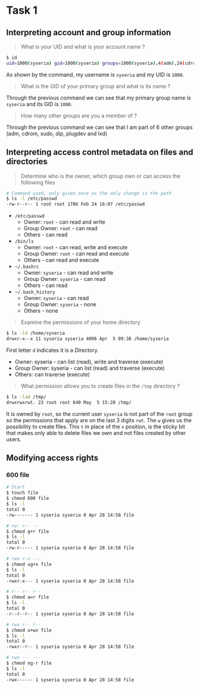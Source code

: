 # Task 1
## Interpreting account and group information
> What is your UID and what is your account name ?

```sh
$ id
uid=1000(syseria) gid=1000(syseria) groups=1000(syseria),4(adm),24(cdrom),27(sudo),30(dip),46(plugdev),101(lxd)
```
As shown by the command, my username is `syseria` and my UID is `1000`.
> What is the GID of your primary group and what is its name ?

Through the previous command we can see that my primary group name is `syseria` and its GID is `1000`.

> How many other groups are you a member of ?

Through the previous command we can see that I am part of 6 other groups (adm, cdrom, sudo, dip, plugdev and lxd)

## Interpreting access control metadata on files and directories

> Determine who is the owner, which group own or can access the following files

```sh
# Command used, only given once as the only change is the path
$ ls -l /etc/passwd
-rw-r--r-- 1 root root 1786 Feb 24 16:07 /etc/passwd
```

- `/etc/passwd`
	- Owner: `root` - can read and write
	- Group Owner: `root` - can read
	- Others - can read
- `/bin/ls`
	- Owner: `root` - can read, write and execute
	- Group Owner: `root` - can read and execute
	- Others - can read and execute
- `~/.bashrc`
	- Owner: `syseria` - can read and write
	- Group Owner: `syseria` - can read
	- Others - can read
- `~/.bash_history`
	- Owner: `syseria` - can read <!-- todo: also write ? -->
	- Group Owner: `syseria` - none
	- Others - none

> Examine the permissions of your home directory

```sh
$ ls -ld /home/syseria
drwxr-x--x 11 syseria syseria 4096 Apr  5 09:36 /home/syseria
```
First letter `d` indicates it is a *D*irectory.  
- Owner: syseria - can list (read), write and traverse (execute)
- Group Owner: syseria - can list (read) and traverse (execute)
- Others: can traverse (execute)

> What permission allows you to create files in the `/tmp` directory ?

```sh
$ ls -lad /tmp/
drwxrwxrwt. 23 root root 640 May  5 15:20 /tmp/
```
It is owned by `root`, so the current user `syseria` is not part of the `root` group so the permissions that apply are on the last 3 digits `rwt`. The `w` gives us the possibility to create files. This `t` in place of the `x` position, is the sticky bit that makes only able to delete files we own and not files created by other users.

## Modifying access rights
### 600 file
```sh
# Start
$ touch file
$ chmod 600 file
$ ls -l
total 0
-rw------- 1 syseria syseria 0 Apr 28 14:58 file

# rw- r-- --
$ chmod g+r file
$ ls -l
total 0
-rw-r----- 1 syseria syseria 0 Apr 28 14:58 file

# rwx r-x ---
$ chmod ug+x file
$ ls -l
total 0
-rwxr-x--- 1 syseria syseria 0 Apr 28 14:58 file

# r-- r-- r--
$ chmod a=r file
$ ls -l
total 0
-r--r--r-- 1 syseria syseria 0 Apr 28 14:58 file

# rwx r-- r--
$ chmod u+wx file
$ ls -l
total 0
-rwxr--r-- 1 syseria syseria 0 Apr 28 14:58 file

# rwx --- ---
$ chmod og-r file
$ ls -l
total 0
-rwx------ 1 syseria syseria 0 Apr 28 14:58 file
